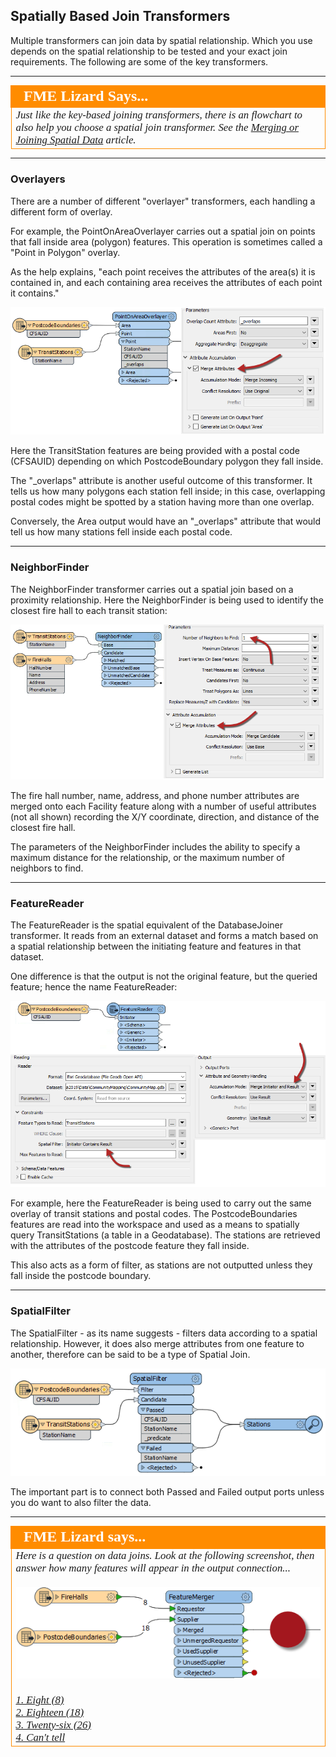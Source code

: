 ## Spatially Based Join Transformers ##

Multiple transformers can join data by spatial relationship. Which you use depends on the spatial relationship to be tested and your exact join requirements. The following are some of the key transformers.

---

<!--Tip Section-->

<table style="border-spacing: 0px">
<tr>
<td style="vertical-align:middle;background-color:darkorange;border: 2px solid darkorange">
<i class="fa fa-info-circle fa-lg fa-pull-left fa-fw" style="color:white;padding-right: 12px;vertical-align:text-top"></i>
<span style="color:white;font-size:x-large;font-weight: bold;font-family:serif">FME Lizard Says...</span>
</td>
</tr>

<tr>
<td style="border: 1px solid darkorange">
<span style="font-family:serif; font-style:italic; font-size:larger">
Just like the key-based joining transformers, there is an flowchart to also help you choose a spatial join transformer. See the <a href="https://knowledge.safe.com/articles/83808/performing-spatial-joins-and-merges.html">Merging or Joining Spatial Data</a> article.

</span>
</td>
</tr>
</table>

---


### Overlayers ###
There are a number of different "overlayer" transformers, each handling a different form of overlay.

For example, the PointOnAreaOverlayer carries out a spatial join on points that fall inside area (polygon) features. This operation is sometimes called a "Point in Polygon" overlay.

As the help explains, "each point receives the attributes of the area(s) it is contained in, and each containing area receives the attributes of each point it contains."

![](./Images/Img4.058.PointOnAreaOverlayerOnCanvas.png)

Here the TransitStation features are being provided with a postal code (CFSAUID) depending on which PostcodeBoundary polygon they fall inside.

The "_overlaps" attribute is another useful outcome of this transformer. It tells us how many polygons each station fell inside; in this case, overlapping postal codes might be spotted by a station having more than one overlap.

Conversely, the Area output would have an "_overlaps" attribute that would tell us how many stations fell inside each postal code.

---

### NeighborFinder ###
The NeighborFinder transformer carries out a spatial join based on a proximity relationship. Here the NeighborFinder is being used to identify the closest fire hall to each transit station:

![](./Images/Img4.059.NeighborFinderOnCanvas.png)

The fire hall number, name, address, and phone number attributes are merged onto each Facility feature along with a number of useful attributes (not all shown) recording the X/Y coordinate, direction, and distance of the closest fire hall.

The parameters of the NeighborFinder includes the ability to specify a maximum distance for the relationship, or the maximum number of neighbors to find.

---

### FeatureReader ###
The FeatureReader is the spatial equivalent of the DatabaseJoiner transformer. It reads from an external dataset and forms a match based on a spatial relationship between the initiating feature and features in that dataset.

One difference is that the output is not the original feature, but the queried feature; hence the name FeatureReader:

![](./Images/Img4.060.FeatureReaderOnCanvas.png)

For example, here the FeatureReader is being used to carry out the same overlay of transit stations and postal codes. The PostcodeBoundaries features are read into the workspace and used as a means to spatially query TransitStations (a table in a Geodatabase). The stations are retrieved with the attributes of the postcode feature they fall inside.

This also acts as a form of filter, as stations are not outputted unless they fall inside the postcode boundary.

---

### SpatialFilter ###
The SpatialFilter - as its name suggests - filters data according to a spatial relationship. However, it does also merge attributes from one feature to another, therefore can be said to be a type of Spatial Join.

![](./Images/Img4.060b.SpatialFilterJoin.png)

The important part is to connect both Passed and Failed output ports unless you do want to also filter the data.

---

<!--Person X Says Section-->

<table style="border-spacing: 0px">
<tr>
<td style="vertical-align:middle;background-color:darkorange;border: 2px solid darkorange">
<i class="fa fa-quote-left fa-lg fa-pull-left fa-fw" style="color:white;padding-right: 12px;vertical-align:text-top"></i>
<span style="color:white;font-size:x-large;font-weight: bold;font-family:serif">FME Lizard says...</span>
</td>
</tr>

<tr>
<td style="border: 1px solid darkorange">
<span style="font-family:serif; font-style:italic; font-size:larger">
Here is a question on data joins. Look at the following screenshot, then answer how many features will appear in the output connection...
<br><br><img src="./Images/Img4.061.FeatureMergerQuestion.png">
<br><br><a href="http://52.73.3.37/fmedatastreaming/Manual/QAResponse2017.fmw?chapter=5&question=6&answer=1&DestDataset_TEXTLINE=C%3A%5CFMEOutput%5CQAResponse.html">1. Eight (8)</a>
<br><a href="http://52.73.3.37/fmedatastreaming/Manual/QAResponse2017.fmw?chapter=5&question=6&answer=2&DestDataset_TEXTLINE=C%3A%5CFMEOutput%5CQAResponse.html">2. Eighteen (18)</a>
<br><a href="http://52.73.3.37/fmedatastreaming/Manual/QAResponse2017.fmw?chapter=5&question=6&answer=3&DestDataset_TEXTLINE=C%3A%5CFMEOutput%5CQAResponse.html">3. Twenty-six (26)</a>
<br><a href="http://52.73.3.37/fmedatastreaming/Manual/QAResponse2017.fmw?chapter=5&question=6&answer=4&DestDataset_TEXTLINE=C%3A%5CFMEOutput%5CQAResponse.html">4. Can't tell</a>
</span>
</td>
</tr>
</table>
